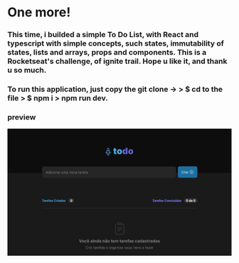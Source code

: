 # One more!

### This time, i builded a simple To Do List, with React and typescript with simple concepts, such states, immutability of states, lists and arrays, props and components. This is a Rocketseat's challenge, of ignite trail. Hope u like it, and thank u so much.

### To run this application, just copy the git clone -> > $ cd to the file > $ npm i > npm run dev.

### preview

![preview](/src/assets/cover.png)
